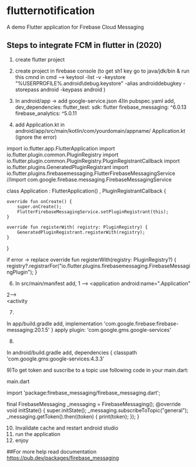 # flutternotification

A demo Flutter application for Firebase Cloud Messaging 

## Steps to integrate FCM in flutter in (2020)

1) create flutter project
2) create project in firebase console
(to get sh1 key go to java/jdk/bin & 
run this cmnd in cmd -->
keytool -list -v -keystore "%USERPROFILE%\.android\debug.keystore" -alias androiddebugkey -storepass android -keypass android
)
3) In android/app -> add google-service.json
4)In pubspec.yaml
add,
dev_dependencies:
  flutter_test:
    sdk: flutter
  firebase_messaging: ^6.0.13
  firebase_analytics: ^5.0.11


5) add Application.kt in android/app/src/main/kotlin/com/yourdomain/appname/
Application.kt (ignore the error)

import io.flutter.app.FlutterApplication
import io.flutter.plugin.common.PluginRegistry
import io.flutter.plugin.common.PluginRegistry.PluginRegistrantCallback
import io.flutter.plugins.GeneratedPluginRegistrant
import io.flutter.plugins.firebasemessaging.FlutterFirebaseMessagingService
//import com.google.firebase.messaging.FirebaseMessagingService

class Application : FlutterApplication() , PluginRegistrantCallback {

    override fun onCreate() {
        super.onCreate();
        FlutterFirebaseMessagingService.setPluginRegistrant(this);
    }

    override fun registerWith( registry: PluginRegistry) {
        GeneratedPluginRegistrant.registerWith(registry);
    }
}

if error -> replace
    override fun registerWith(registry: PluginRegistry?) {
        registry?.registrarFor("io.flutter.plugins.firebasemessaging.FirebaseMessagingPlugin");
    }


6) In src/main/manifest
add,
  1 -->  <application
        android:name=".Application"

  2-->    
     <activity        
     <intent-filter>
             <action android:name="FLUTTER_NOTIFICATION_CLICK" />
             <category android:name="android.intent.category.DEFAULT" />
      </intent-filter>

7)
In app/build.gradle
add,
    implementation 'com.google.firebase:firebase-messaging:20.1.5'
}
apply plugin: 'com.google.gms.google-services'

8)
In android/build.gradle
add,
    dependencies {
        classpath 'com.google.gms:google-services:4.3.3'

9)To get token and suscribe to a topic use following code in your main.dart:

main.dart 

import 'package:firebase_messaging/firebase_messaging.dart';

 final FirebaseMessaging _messaging = FirebaseMessaging();
  @override
  void initState() {
    super.initState();
    _messaging.subscribeToTopic("general");
    _messaging.getToken().then((token) {
      print(token);
    });
  }
  
 10) Invalidate cache and restart android studio
 11) run the application
 12) enjoy

##For more help read documentation https://pub.dev/packages/firebase_messaging
